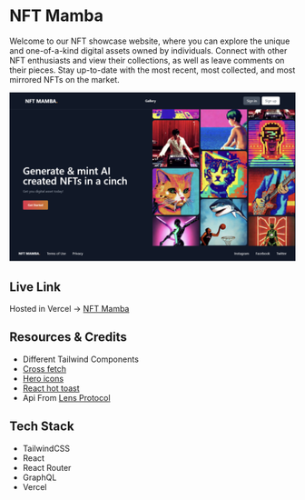 # NFT Mamba

Welcome to our NFT showcase website, where you can explore the unique and one-of-a-kind digital assets owned by individuals. Connect with other NFT enthusiasts and view their collections, as well as leave comments on their pieces. Stay up-to-date with the most recent, most collected, and most mirrored NFTs on the market.

<img src="./src/Assets/NftMamba.png" alt="home">

## Live Link

Hosted in Vercel -> [NFT Mamba](https://nftmamba.vercel.app/)

## Resources & Credits

- Different Tailwind Components
- [Cross fetch](https://www.npmjs.com/package/cross-fetch)
- [Hero icons](https://heroicons.com/)
- [React hot toast](https://react-hot-toast.com/)
- Api From [Lens Protocol](https://www.lens.xyz/garden)

## Tech Stack

- TailwindCSS
- React
- React Router
- GraphQL
- Vercel
